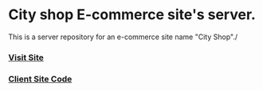 # City shop E-commerce site's server.
This is a server repository for an e-commerce site name "City Shop"./
<h3><a href="https://city-shop.netlify.app/">Visit Site</a></h3>
<h3><a href="https://github.com/Sushanta65/City-Shop-Ecommerce">Client Site Code</a></h3>

